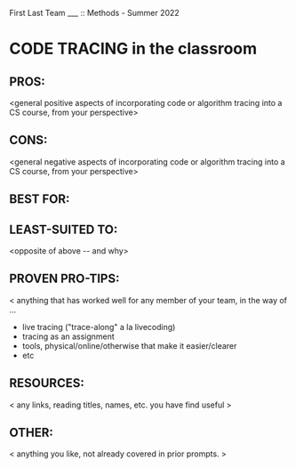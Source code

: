 First Last
Team ___ :: <roster>
Methods - Summer 2022

CODE TRACING in the classroom
======================================


PROS:
---------------------------------------
<general positive aspects of incorporating code or algorithm tracing into a CS course, from your perspective>


CONS:
---------------------------------------
<general negative aspects of incorporating code or algorithm tracing into a CS course, from your perspective>


BEST FOR:
---------------------------------------
<types of activities from courses you teach or have taught that could benefit from an emphasis on tracing>


LEAST-SUITED TO:
---------------------------------------
<opposite of above -- and why>


PROVEN PRO-TIPS:
---------------------------------------
<
 anything that has worked well for any member of your team, in the way of ...
 * live tracing ("trace-along" a la livecoding)
 * tracing as an assignment
 * tools, physical/online/otherwise that make it easier/clearer
 * etc 
>


RESOURCES:
---------------------------------------
< any links, reading titles, names, etc. you have find useful >


OTHER:
---------------------------------------
< anything you like, not already covered in prior prompts. >